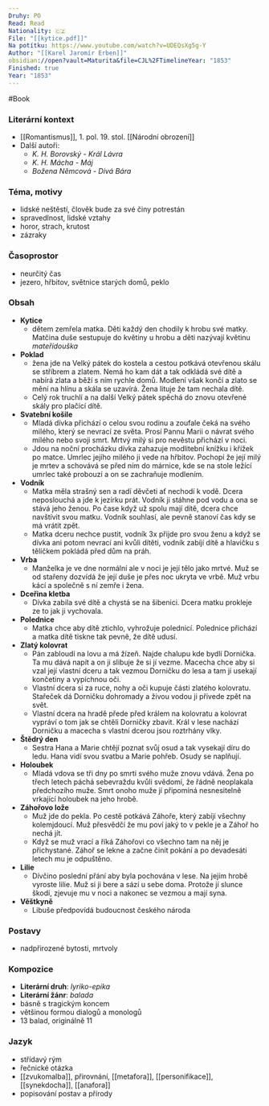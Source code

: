 ```yaml
---
Druhy: PO
Read: Read
Nationality: 🇨🇿
File: "[[kytice.pdf]]"
Na potítku: https://www.youtube.com/watch?v=UDEQsXg5g-Y
Author: "[[Karel Jaromír Erben]]"
obsidian://open?vault=Maturita&file=CJL%2FTimelineYear: "1853"
Finished: true
Year: "1853"
---
```

#Book
### Literární kontext
- [[Romantismus]], 1. pol. 19. stol. [[Národní obrození]]
- Další autoři:
	- *K. H. Borovský - Král Lávra*
	- *K. H. Mácha - Máj*
	- *Božena Němcová - Divá Bára*
### Téma, motivy
- lidské neštěstí, člověk bude za své činy potrestán
- spravedlnost, lidské vztahy
- horor, strach, krutost
- zázraky
### Časoprostor
- neurčitý čas
- jezero, hřbitov, světnice starých domů, peklo
### Obsah
- **Kytice**
	- dětem zemřela matka. Děti každý den chodily k hrobu své matky. Matčina duše sestupuje do květiny u hrobu a děti nazývají květinu *mateřídouška*
- **Poklad**
	- žena jde na Velký pátek do kostela a cestou potkává otevřenou skálu se stříbrem a zlatem. Nemá ho kam dát a tak odkládá své dítě a nabírá zlata a běží s ním rychle domů. Modlení však končí a zlato se mění na hlínu a skála se uzavírá. Žena lituje že tam nechala dítě. 
	- Celý rok truchlí a na další Velký pátek spěchá do znovu otevřené skály pro plačící dítě.
- **Svatební košile**
	- Mladá dívka přichází o celou svou rodinu a zoufale čeká na svého milého, který se nevrací ze světa. Prosí Pannu Marii o návrat svého milého nebo svoji smrt. Mrtvý milý si pro nevěstu přichází v noci.
	- Jdou na noční procházku dívka zahazuje modlitební knížku i křížek po matce. Umrlec jejího milého ji vede na hřbitov. Pochopí že její milý je mrtev a schovává se před ním do márnice, kde se na stole ležící umrlec také probouzí a on se zachraňuje modlením.
- **Vodník**
	- Matka měla strašný sen a radí děvčeti ať nechodí k vodě. Dcera neposlouchá a jde k jezírku prát. Vodník ji stáhne pod vodu a ona se stává jeho ženou. Po čase když už spolu mají dítě, dcera chce navštívit svou matku. Vodník souhlasí, ale pevně stanoví čas kdy se má vrátit zpět.
	- Matka dceru nechce pustit, vodník 3x přijde pro svou ženu a když se dívka ani potom nevrací ani kvůli dítěti, vodník zabíjí dítě a hlavičku s tělíčkem pokládá před dům na práh.
- **Vrba**
	- Manželka je ve dne normální ale v noci je její tělo jako mrtvé. Muž se od stařeny dozvídá že její duše je přes noc ukryta ve vrbě. Muž vrbu kácí a společně s ní zemře i žena.
- **Dceřina kletba**
	- Dívka zabila své dítě a chystá se na šibenici. Dcera matku prokleje ze to jak ji vychovala.
- **Polednice**
	- Matka chce aby dítě ztichlo, vyhrožuje polednicí. Polednice přichází a matka dítě tiskne tak pevně, že dítě udusí.
- **Zlatý kolovrat**
	- Pán zabloudí na lovu a má žízeň. Najde chalupu kde bydlí Dornička. Ta mu dává napít a on ji slibuje že si jí vezme. Macecha chce aby si vzal její vlastní dceru a tak vezmou Dorničku do lesa a tam jí usekají končetiny a vypíchnou oči. 
	- Vlastní dcera si za ruce, nohy a oči kupuje části zlatého kolovratu. Stařeček dá Dorničku dohromady a živou vodou ji přivede zpět na svět.
	- Vlastní dcera na hradě přede před králem na kolovratu a kolovrat vypráví o tom jak se chtěli Dorničky zbavit. Král v lese nachází Dorničku a macecha s vlastní dcerou jsou roztrhány vlky.
- **Štědrý den**
	- Sestra Hana a Marie chtějí poznat svůj osud a tak vysekají díru do ledu. Hana vidí svou svatbu a Marie pohřeb. Osudy se naplňují.
- **Holoubek**
	- Mladá vdova se tři dny po smrti svého muže znovu vdává. Žena po třech letech páchá sebevraždu kvůli svědomí, že řádně neoplakala předchozího muže. Smrt onoho muže jí připomíná nesnesitelně vrkající holoubek na jeho hrobě.
- **Záhořovo lože**
	- Muž jde do pekla. Po cestě potkává Záhoře, který zabíjí všechny kolemjdoucí. Muž přesvědčí že mu poví jaký to v pekle je a Záhoř ho nechá jít. 
	- Když se muž vrací a říká Záhořovi co všechno tam na něj je přichystané. Záhoř se lekne a začne činit pokání a po devadesáti letech mu je odpuštěno.
- **Lilie**
	- Dívčino poslední přání aby byla pochována v lese. Na jejím hrobě vyroste lilie. Muž si ji bere a sází u sebe doma. Protože jí slunce škodí, zjevuje mu v noci a nakonec se vezmou a mají syna.
- **Věštkyně**
	- Libuše předpovídá budoucnost českého národa
### Postavy
- nadpřirozené bytosti, mrtvoly
### Kompozice
- **Literární druh**: *lyriko-epika*
- **Literární žánr**: *balada*
- básně s tragickým koncem
- většinou formou dialogů a monologů
- 13 balad, originálně 11
### Jazyk
- střídavý rým
- řečnické otázka
- [[zvukomalba]], přirovnání, [[metafora]], [[personifikace]], [[synekdocha]], [[anafora]]
- popisování postav a přírody